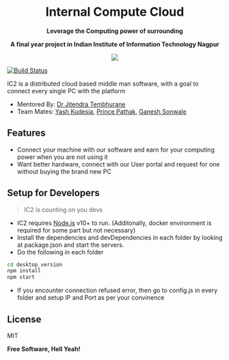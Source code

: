 <h1 align="center"><b>I</b>nternal <b>C</b>ompute <b>C</b>loud</h1>
<p align="center"><b> Leverage the Computing power of surrounding</b></p>
<p align="center"><b> A final year project in Indian Institute of Information Technology Nagpur</b></p>

<p align="center">
  <a  href="https://iiitn.ac.in/">
    <img  src="https://www.facultytick.com/wp-content/uploads/2020/06/Indian-Institute-Of-Information-Technology-Nagpur.jpg">
  </a>
</p>

[![Build Status](https://travis-ci.org/joemccann/dillinger.svg?branch=master)](https://github.com/Yash-Kudesia/ic2)

IC2 is a distributed cloud based middle man software, with a goal to connect every single PC with the platform

- Mentored By: [Dr Jitendra Tembhurane](https://in.linkedin.com/in/dr-jitendra-v-tembhurne-40777a17)
- Team Mates: [Yash Kudesia](https://www.linkedin.com/in/yashkudesia), [Prince Pathak](https://www.linkedin.com/in/princepathak), [Ganesh Sonwale](https://www.linkedin.com/in/ganesh-sonwale)


## Features
- Connect your machine with our software and earn for your computing power when you are not using it
- Want better hardware, connect with our User portal and request for one without buying the brand new PC

## Setup for Developers

> IC2 is counting on you devs


- IC2 requires [Node.js](https://nodejs.org/) v10+ to run.
(Additonally, docker environment is required for some part but not necessary)
- Install the dependencies and devDependencies in each folder by looking at package.json and start the servers.
- Do the following in each folder
```sh
cd desktop_version
npm install
npm start
```
- If you encounter connection  refused error, then go to config.js in every folder and setup IP and Port as per your convinence

## License

MIT

**Free Software, Hell Yeah!**

